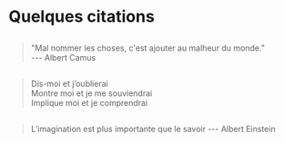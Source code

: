 # Quelques citations

##
> "Mal nommer les choses, c'est ajouter au malheur du monde."  
> --- Albert Camus
   
##
> Dis-moi et j’oublierai  
> Montre moi et je me souviendrai  
> Implique moi et je comprendrai  
##
> L’imagination est plus importante que le savoir
> --- Albert Einstein

